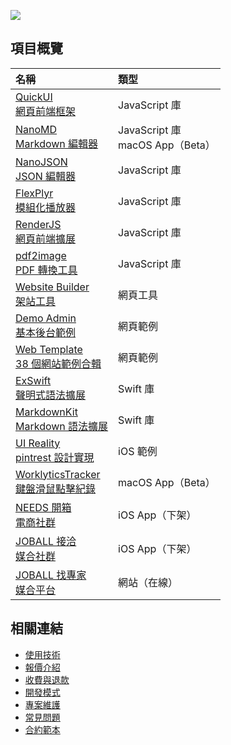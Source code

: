 ![](https://github-readme-stats.vercel.app/api?username=pardnchiu&show_icons=true&theme=default)

## 項目概覽
| 名稱 | 類型 |
| :- | :- |
| [QuickUI<br>網頁前端框架](https://quickui.pardn.io) | JavaScript 庫 | 
| [NanoMD<br>Markdown 編輯器](https://nanomd.pardn.io) | JavaScript 庫<br>macOS App（Beta） |
| [NanoJSON<br>JSON 編輯器](https://nanojson.pardn.io) | JavaScript 庫 |
| [FlexPlyr<br>模組化播放器](https://flexplyr.pardn.io) | JavaScript 庫 |
| [RenderJS<br>網頁前端擴展](https://renderjs.pardn.io) | JavaScript 庫 |
| [pdf2image<br>PDF 轉換工具](https://pardn.io/pdf2image) | JavaScript 庫 |
| [Website Builder<br>架站工具](https://pardn.io/website-builder) | 網頁工具 |
| [Demo Admin<br>基本後台範例](https://demo-admin.pardn.io) | 網頁範例 |
| [Web Template<br>38 個網站範例合輯](https://pardn.io/web-template) | 網頁範例 |
| [ExSwift<br>聲明式語法擴展](https://github.com/pardnchiu/ExSwift) | Swift 庫 |
| [MarkdownKit<br>Markdown 語法擴展](https://github.com/pardnchiu/MarkdownKit) | Swift 庫 |
| [UI Reality<br>pintrest 設計實現](https://github.com/pardnchiu/swift-UI-reality) | iOS 範例 |
| [WorklyticsTracker<br>鍵盤滑鼠點擊紀錄](https://github.com/pardnchiu/WorklyticsTracker) | macOS App（Beta） |
| [NEEDS 開箱<br>電商社群](https://appadvice.com/app/e9-96-8b-e7-ae-b1/1460355322.amp) | iOS App（下架）|
| [JOBALL 接洽<br>媒合社群](https://appadvice.com/app/joball-e6-8e-a5-e6-b4-bd/1272878907.amp) | iOS App（下架） |
| [JOBALL 找專家<br>媒合平台](https://joball.tw) | 網站（在線） |

## 相關連結

- [使用技術](./使用技術.md)
- [報價介紹](./報價介紹.md)
- [收費與退款](./收費與退款.md)
- [開發模式](./開發模式.md)
- [專案維護](./專案維護.md)
- [常見問題](./常見問題.md)
- [合約範本](./合約範本.md)